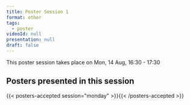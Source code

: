 ```yaml
---
title: Poster Session 1
format: other
tags:
  - poster
videoId: null
presentation: null
draft: false
---
```

This poster session takes place on Mon, 14 Aug, 16:30 - 17:30
<!-- [evemtX](/participate/#poster-sessions).

Click link for
{{< button-link icon="direction" label="instructions for authors of accepted posters" url="/online-conference/#instructions-for-authors-of-accepted-posters" target="_blank" >}}

Download a {{< button-link label="zip-archive" url="https://surfdrive.surf.nl/files/index.php/s/fdA5dzPllmwnOBn/download" icon="tar" target="_blank">}} of all posters.
-->
## Posters presented in this session
<!--coming soon-->

{{< posters-accepted session="monday" >}}{{< /posters-accepted >}}
